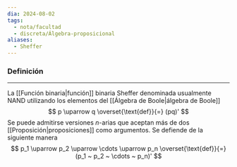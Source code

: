 ```yaml
---
dia: 2024-08-02
tags:
  - nota/facultad
  - discreta/Álgebra-proposicional
aliases:
  - Sheffer
---
```

### Definición
---
La [[Función binaria|función]] binaria Sheffer denominada usualmente NAND utilizando los elementos del [[Álgebra de Boole|álgebra de Boole]] $$ p \uparrow q \overset{\text{def}}{=} (pq)' $$
Se puede admitirse versiones $n$-arias que aceptan más de dos [[Proposición|proposiciones]] como argumentos. Se defiende de la siguiente manera $$ p_1 \uparrow p_2 \uparrow \cdots \uparrow p_n \overset{\text{def}}{=} (p_1 ~ p_2 ~ \cdots ~ p_n)' $$